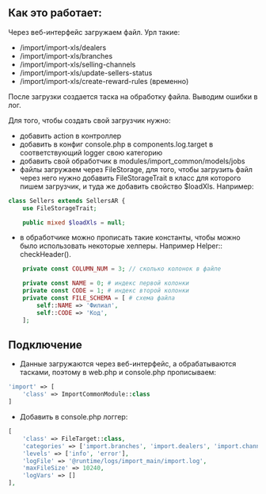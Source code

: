 ## Как это работает:

Через веб-интерфейс загружаем файл. Урл такие:

- /import/import-xls/dealers
- /import/import-xls/branches
- /import/import-xls/selling-channels
- /import/import-xls/update-sellers-status
- /import/import-xls/create-reward-rules (временно)

После загрузки создается таска на обработку файла. Выводим ошибки в лог.

Для того, чтобы создать свой загрузчик нужно:

- добавить action в контроллер
- добавить в конфиг console.php в components.log.target в соответствующий logger свою категорию
- добавить свой обработчик в modules/import_common/models/jobs
- файлы загружаем через FileStorage, для того, чтобы загрузить файл через него нужно добавить FileStorageTrait в класс для которого пишем
  загрузчик, и туда же добавить свойство $loadXls. Например:

```php
class Sellers extends SellersAR {
	use FileStorageTrait;

	public mixed $loadXls = null;
```

- в обработчике можно прописать такие константы, чтобы можно было использовать некоторые хелперы. Например Helper::
  checkHeader().

```php
	private const COLUMN_NUM = 3; // сколько колонок в файле

	private const NAME = 0; # индекс первой колонки
	private const CODE = 1; # индекс второй колонки
	private const FILE_SCHEMA = [ # схема файла
		self::NAME => 'Филиал',
		self::CODE => 'Код',
	];
```

## Подключение

- Данные загружаются через веб-интерфейс, а обрабатываются тасками, поэтому в web.php и console.php прописываем:

```php
'import' => [
    'class' => ImportCommonModule::class
]
```

- Добавить в console.php логгер:

```php
[
    'class' => FileTarget::class,
    'categories' => ['import.branches', 'import.dealers', 'import.channel', 'import.update_seller_status'],
    'levels' => ['info', 'error'],
    'logFile' => '@runtime/logs/import_main/import.log',
    'maxFileSize' => 10240,
    'logVars' => []
],
```


